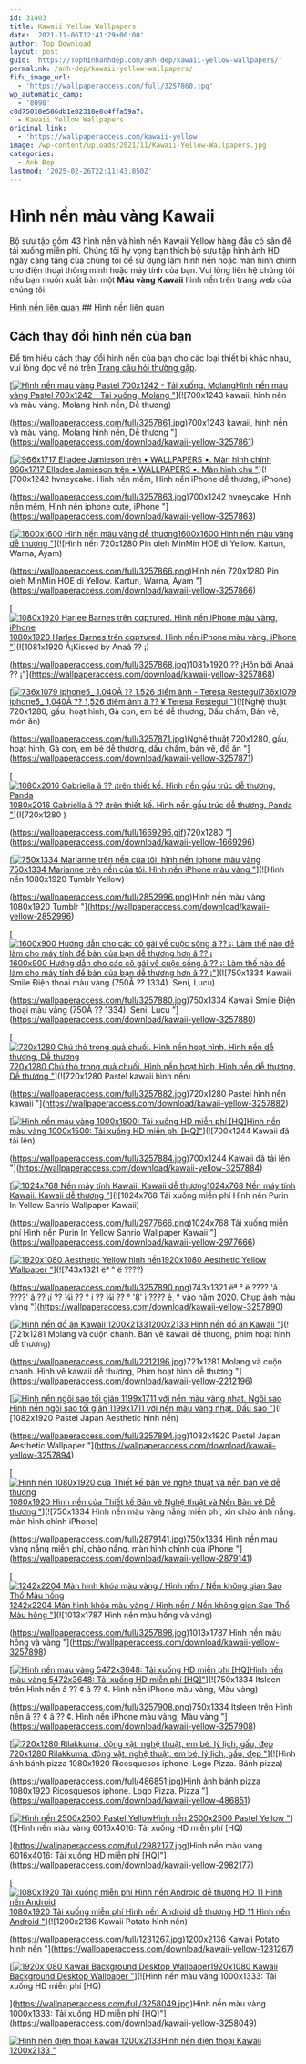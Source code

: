 ```yaml
---
id: 31403
title: Kawaii Yellow Wallpapers
date: '2021-11-06T12:41:29+00:00'
author: Top Download
layout: post
guid: 'https://Tophinhanhdep.com/anh-dep/kawaii-yellow-wallpapers/'
permalink: /anh-dep/kawaii-yellow-wallpapers/
fifu_image_url:
  - 'https://wallpaperaccess.com/full/3257860.jpg'
wp_automatic_camp:
  - '8098'
c8d75018e586db1e82318e8c4ffa59a7:
  - Kawaii Yellow Wallpapers
original_link:
  - 'https://wallpaperaccess.com/kawaii-yellow'
image: /wp-content/uploads/2021/11/Kawaii-Yellow-Wallpapers.jpg
categories:
  - Ảnh Đẹp
lastmod: '2025-02-26T22:11:43.850Z'
---
```

# Hình nền màu vàng Kawaii

Bộ sưu tập gồm 43 hình nền và hình nền Kawaii Yellow hàng đầu có sẵn để tải xuống miễn phí. Chúng tôi hy vọng bạn thích bộ sưu tập hình ảnh HD ngày càng tăng của chúng tôi để sử dụng làm hình nền hoặc màn hình chính cho điện thoại thông minh hoặc máy tính của bạn. Vui lòng liên hệ chúng tôi nếu bạn muốn xuất bản một **Màu vàng Kawaii** hình nền trên trang web của chúng tôi.

[Hình nền liên quan ](#related) ## Hình nền liên quan

## Cách thay đổi hình nền của bạn

Để tìm hiểu cách thay đổi hình nền của bạn cho các loại thiết bị khác nhau, vui lòng đọc về nó trên [Trang câu hỏi thường gặp](https://tophinhanhdep.com/faq/).

  
[[![Hình nền màu vàng Pastel 700x1242 - Tải xuống.  Molang](https://wallpaperaccess.com/full/3257860.jpg)Hình nền màu vàng Pastel 700x1242 - Tải xuống. Molang "](https://wallpaperaccess.com/download/kawaii-yellow-3257860)](![700x1243 kawaii, hình nền và màu vàng.  Molang hình nền, Dễ thương)

(https://wallpaperaccess.com/full/3257861.jpg)700x1243 kawaii, hình nền và màu vàng. Molang hình nền, Dễ thương "](https://wallpaperaccess.com/download/kawaii-yellow-3257861)

[[![966x1717 Elladee Jamieson trên • WALLPAPERS •.  Màn hình chính](https://wallpaperaccess.com/full/3257862.png)966x1717 Elladee Jamieson trên • WALLPAPERS •. Màn hình chủ "](https://wallpaperaccess.com/download/kawaii-yellow-3257862)](![700x1242 hvneycake.  Hình nền mềm, Hình nền iPhone dễ thương, iPhone)

(https://wallpaperaccess.com/full/3257863.jpg)700x1242 hvneycake. Hình nền mềm, Hình nền iphone cute, iPhone "](https://wallpaperaccess.com/download/kawaii-yellow-3257863)

[[![1600x1600 Hình nền màu vàng dễ thương](https://wallpaperaccess.com/full/3257864.png)1600x1600 Hình nền màu vàng dễ thương "](https://wallpaperaccess.com/download/kawaii-yellow-3257864)](![Hình nền 720x1280 Pin oleh MinMin HOE di Yellow.  Kartun, Warna, Ayam)

(https://wallpaperaccess.com/full/3257866.png)Hình nền 720x1280 Pin oleh MinMin HOE di Yellow. Kartun, Warna, Ayam "](https://wallpaperaccess.com/download/kawaii-yellow-3257866)

[[![1080x1920 Harlee Barnes trên cαpтυred.  Hình nền iPhone màu vàng, iPhone](https://wallpaperaccess.com/full/3257867.jpg)1080x1920 Harlee Barnes trên cαpтυred. Hình nền iPhone màu vàng, iPhone "](https://wallpaperaccess.com/download/kawaii-yellow-3257867)](![1081x1920 Â¡Kissed by Anaâ ?? ¡)

(https://wallpaperaccess.com/full/3257868.jpg)1081x1920 ?? ¡Hôn bởi Anaâ ?? ¡"](https://wallpaperaccess.com/download/kawaii-yellow-3257868)

[[![736x1079 iphone5_ 1.040Ã ?? 1.526 điểm ảnh - Teresa Restegui](https://wallpaperaccess.com/full/3257869.jpg)736x1079 iphone5\_ 1,040Ã ?? 1,526 điểm ảnh â ?? ¥ Teresa Restegui "](https://wallpaperaccess.com/download/kawaii-yellow-3257869)](![Nghệ thuật 720x1280, gấu, hoạt hình, Gà con, em bé dễ thương, Dấu chấm, Bản vẽ, món ăn)

(https://wallpaperaccess.com/full/3257871.jpg)Nghệ thuật 720x1280, gấu, hoạt hình, Gà con, em bé dễ thương, dấu chấm, bản vẽ, đồ ăn "](https://wallpaperaccess.com/download/kawaii-yellow-3257871)

[[![1080x2016 Gabriella â ?? ¡trên thiết kế.  Hình nền gấu trúc dễ thương, Panda](https://wallpaperaccess.com/full/3257876.jpg)1080x2016 Gabriella â ?? ¡trên thiết kế. Hình nền gấu trúc dễ thương, Panda "](https://wallpaperaccess.com/download/kawaii-yellow-3257876)](![720x1280 )

(https://wallpaperaccess.com/full/1669296.gif)720x1280 "](https://wallpaperaccess.com/download/kawaii-yellow-1669296)

[[![750x1334 Marianne trên nền của tôi.  hình nền iphone màu vàng](https://wallpaperaccess.com/full/2830467.jpg)750x1334 Marianne trên nền của tôi. Hình nền iPhone màu vàng "](https://wallpaperaccess.com/download/kawaii-yellow-2830467)](![Hình nền 1080x1920 Tumblr Yellow)

(https://wallpaperaccess.com/full/2852996.png)Hình nền màu vàng 1080x1920 Tumblr "](https://wallpaperaccess.com/download/kawaii-yellow-2852996)

[[![1600x900 Hướng dẫn cho các cô gái về cuộc sống â ?? ¡: Làm thế nào để làm cho máy tính để bàn của bạn dễ thương hơn â ?? ¡](https://wallpaperaccess.com/full/131280.jpg)1600x900 Hướng dẫn cho các cô gái về cuộc sống â ?? ¡: Làm thế nào để làm cho máy tính để bàn của bạn dễ thương hơn â ?? ¡"](https://wallpaperaccess.com/download/kawaii-yellow-131280)](![750x1334 Kawaii Smile Điện thoại màu vàng (750Ã ?? 1334).  Seni, Lucu)

(https://wallpaperaccess.com/full/3257880.jpg)750x1334 Kawaii Smile Điện thoại màu vàng (750Ã ?? 1334). Seni, Lucu "](https://wallpaperaccess.com/download/kawaii-yellow-3257880)

[[![720x1280 Chú thỏ trong quả chuối.  Hình nền hoạt hình, Hình nền dễ thương, Dễ thương](https://wallpaperaccess.com/full/3257881.jpg)720x1280 Chú thỏ trong quả chuối. Hình nền hoạt hình, Hình nền dễ thương, Dễ thương "](https://wallpaperaccess.com/download/kawaii-yellow-3257881)](![720x1280 Pastel kawaii hình nền)

(https://wallpaperaccess.com/full/3257882.jpg)720x1280 Pastel hình nền kawaii "](https://wallpaperaccess.com/download/kawaii-yellow-3257882)

[[![Hình nền màu vàng 1000x1500: Tải xuống HD miễn phí [HQ]](https://wallpaperaccess.com/full/1305724.jpg)Hình nền màu vàng 1000x1500: Tải xuống HD miễn phí \[HQ\]"](https://wallpaperaccess.com/download/kawaii-yellow-1305724)](![700x1244 Kawaii đã tải lên)

(https://wallpaperaccess.com/full/3257884.jpg)700x1244 Kawaii đã tải lên "](https://wallpaperaccess.com/download/kawaii-yellow-3257884)

[[![1024x768 Nền máy tính Kawaii.  Kawaii dễ thương](https://wallpaperaccess.com/full/2734725.jpg)1024x768 Nền máy tính Kawaii. Kawaii dễ thương "](https://wallpaperaccess.com/download/kawaii-yellow-2734725)](![1024x768 Tải xuống miễn phí Hình nền Purin In Yellow Sanrio Wallpaper Kawaii)

(https://wallpaperaccess.com/full/2977666.png)1024x768 Tải xuống miễn phí Hình nền Purin In Yellow Sanrio Wallpaper Kawaii "](https://wallpaperaccess.com/download/kawaii-yellow-2977666)

[[![1920x1080 Aesthetic Yellow hình nền](https://wallpaperaccess.com/full/1780123.jpg)1920x1080 Aesthetic Yellow Wallpaper "](https://wallpaperaccess.com/download/kawaii-yellow-1780123)](![743x1321 ëª ° ë ????)

(https://wallpaperaccess.com/full/3257890.png)743x1321 ëª ° ë ???? 'ã ????' â ?? ¡í ?? ¼ì ?? ° í ?? ¼ì ?? ° '8' ì ???? ê¸ ° vào năm 2020. Chụp ảnh màu vàng "](https://wallpaperaccess.com/download/kawaii-yellow-3257890)

[[![Hình nền đồ ăn Kawaii 1200x2133](https://wallpaperaccess.com/full/1229844.jpg)1200x2133 Hình nền đồ ăn Kawaii "](https://wallpaperaccess.com/download/kawaii-yellow-1229844)](![721x1281 Molang và cuộn chanh.  Bản vẽ kawaii dễ thương, phim hoạt hình dễ thương)

(https://wallpaperaccess.com/full/2212196.jpg)721x1281 Molang và cuộn chanh. Hình vẽ kawaii dễ thương, Phim hoạt hình dễ thương "](https://wallpaperaccess.com/download/kawaii-yellow-2212196)

[[![Hình nền ngôi sao tối giản 1199x1711 với nền màu vàng nhạt.  Ngôi sao](https://wallpaperaccess.com/full/1208121.jpg)Hình nền ngôi sao tối giản 1199x1711 với nền màu vàng nhạt. Dấu sao "](https://wallpaperaccess.com/download/kawaii-yellow-1208121)](![1082x1920 Pastel Japan Aesthetic hình nền)

(https://wallpaperaccess.com/full/3257894.jpg)1082x1920 Pastel Japan Aesthetic Wallpaper "](https://wallpaperaccess.com/download/kawaii-yellow-3257894)

[[![Hình nền 1080x1920 của Thiết kế bản vẽ nghệ thuật và nền bản vẽ dễ thương](https://wallpaperaccess.com/full/3257895.jpg)1080x1920 Hình nền của Thiết kế Bản vẽ Nghệ thuật và Nền Bản vẽ Dễ thương "](https://wallpaperaccess.com/download/kawaii-yellow-3257895)](![750x1334 Hình nền màu vàng nắng miễn phí, xin chào ánh nắng.  màn hình chính iPhone)

(https://wallpaperaccess.com/full/2879141.jpg)750x1334 Hình nền màu vàng nắng miễn phí, chào nắng. màn hình chính của iPhone "](https://wallpaperaccess.com/download/kawaii-yellow-2879141)

[[![1242x2204 Màn hình khóa màu vàng / Hình nền / Nền không gian Sao Thổ Màu hồng](https://wallpaperaccess.com/full/3257897.jpg)1242x2204 Màn hình khóa màu vàng / Hình nền / Nền không gian Sao Thổ Màu hồng "](https://wallpaperaccess.com/download/kawaii-yellow-3257897)](![1013x1787 Hình nền màu hồng và vàng)

(https://wallpaperaccess.com/full/3257898.jpg)1013x1787 Hình nền màu hồng và vàng "](https://wallpaperaccess.com/download/kawaii-yellow-3257898)

[[![Hình nền màu vàng 5472x3648: Tải xuống HD miễn phí [HQ]](https://wallpaperaccess.com/full/3257902.jpg)Hình nền màu vàng 5472x3648: Tải xuống HD miễn phí \[HQ\]"](https://wallpaperaccess.com/download/kawaii-yellow-3257902)](![750x1334 Itsleen trên Hình nền â ?? ¢ â ?? ¢.  Hình nền iPhone màu vàng, Màu vàng)

(https://wallpaperaccess.com/full/3257908.png)750x1334 Itsleen trên Hình nền â ?? ¢ â ?? ¢. Hình nền iPhone màu vàng, Màu vàng "](https://wallpaperaccess.com/download/kawaii-yellow-3257908)

[[![720x1280 Rilakkuma, động vật, nghệ thuật, em bé, lý lịch, gấu, đẹp](https://wallpaperaccess.com/full/3257922.jpg)720x1280 Rilakkuma, động vật, nghệ thuật, em bé, lý lịch, gấu, đẹp "](https://wallpaperaccess.com/download/kawaii-yellow-3257922)](![Hình ảnh bánh pizza 1080x1920 Ricosquesos iphone.  Logo Pizza.  Bánh pizza)

(https://wallpaperaccess.com/full/486851.jpg)Hình ảnh bánh pizza 1080x1920 Ricosquesos iphone. Logo Pizza. Pizza "](https://wallpaperaccess.com/download/kawaii-yellow-486851)

[[![Hình nền 2500x2500 Pastel Yellow](https://wallpaperaccess.com/full/3257926.jpg)Hình nền 2500x2500 Pastel Yellow "](https://wallpaperaccess.com/download/kawaii-yellow-3257926)](![Hình nền màu vàng 6016x4016: Tải xuống HD miễn phí [HQ)

](https://wallpaperaccess.com/full/2982177.jpg)Hình nền màu vàng 6016x4016: Tải xuống HD miễn phí \[HQ\]"](https://wallpaperaccess.com/download/kawaii-yellow-2982177)

[[![1080x1920 Tải xuống miễn phí Hình nền Android dễ thương HD 11 Hình nền Android](https://wallpaperaccess.com/full/3257940.jpg)1080x1920 Tải xuống miễn phí Hình nền Android dễ thương HD 11 Hình nền Android "](https://wallpaperaccess.com/download/kawaii-yellow-3257940)](![1200x2136 Kawaii Potato hình nền)

(https://wallpaperaccess.com/full/1231267.jpg)1200x2136 Kawaii Potato hình nền "](https://wallpaperaccess.com/download/kawaii-yellow-1231267)

[[![1920x1080 Kawaii Background Desktop Wallpaper](https://wallpaperaccess.com/full/29930.jpg)1920x1080 Kawaii Background Desktop Wallpaper "](https://wallpaperaccess.com/download/kawaii-yellow-29930)](![Hình nền màu vàng 1000x1333: Tải xuống HD miễn phí [HQ)

](https://wallpaperaccess.com/full/3258049.jpg)Hình nền màu vàng 1000x1333: Tải xuống HD miễn phí \[HQ\]"](https://wallpaperaccess.com/download/kawaii-yellow-3258049)

[![Hình nền điện thoại Kawaii 1200x2133](https://wallpaperaccess.com/full/1220958.jpg)Hình nền điện thoại Kawaii 1200x2133 " ](https://wallpaperaccess.com/download/kawaii-yellow-1220958)
